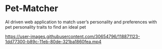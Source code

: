 # Pet-Matcher
AI driven web application to match user’s personality and preferences with pet personality traits to find an ideal pet

https://user-images.githubusercontent.com/30654796/118871123-1dd77300-b89c-11eb-80de-321ba1860fea.mp4



